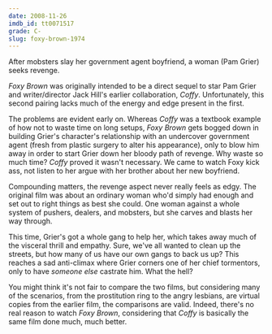 ```yaml
---
date: 2008-11-26
imdb_id: tt0071517
grade: C-
slug: foxy-brown-1974
---
```


After mobsters slay her government agent boyfriend, a woman (Pam Grier) seeks revenge.

_Foxy Brown_ was originally intended to be a direct sequel to star Pam Grier and writer/director Jack Hill's earlier collaboration, <span data-imdb-id="tt0069897">_Coffy_</span>. Unfortunately, this second pairing lacks much of the energy and edge present in the first.

The problems are evident early on. Whereas _Coffy_ was a textbook example of how not to waste time on long setups, _Foxy Brown_ gets bogged down in building Grier's character's relationship with an undercover government agent (fresh from plastic surgery to alter his appearance), only to blow him away in order to start Grier down her bloody path of revenge. Why waste so much time? _Coffy_ proved it wasn't necessary. We came to watch Foxy kick ass, not listen to her argue with her brother about her new boyfriend.

Compounding matters, the revenge aspect never really feels as edgy. The original film was about an ordinary woman who'd simply had enough and set out to right things as best she could. One woman against a whole system of pushers, dealers, and mobsters, but she carves and blasts her way through.

This time, Grier's got a whole gang to help her, which takes away much of the visceral thrill and empathy. Sure, we've all wanted to clean up the streets, but how many of us have our own gangs to back us up? This reaches a sad anti-climax where Grier corners one of her chief tormentors, only to have _someone else_ castrate him. What the hell?

You might think it's not fair to compare the two films, but considering many of the scenarios, from the prostitution ring to the angry lesbians, are virtual copies from the earlier film, the comparisons are valid. Indeed, there's no real reason to watch _Foxy Brown_, considering that _Coffy_ is basically the same film done much, much better.
